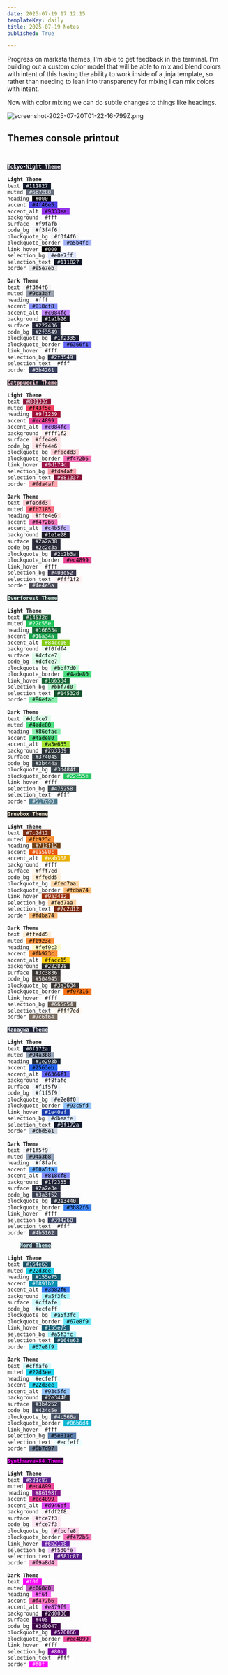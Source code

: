 ```yaml
---
date: 2025-07-19 17:12:15
templateKey: daily
title: 2025-07-19 Notes
published: True

---
```


Progress on markata themes, I'm able to get feedback in the terminal.  I'm
building out a custom color model that will be able to mix and blend colors
with intent of this having the ability to work inside of a jinja template, so
rather than needing to lean into transparency for mixing I can mix colors with
intent.

Now with color mixing we can do subtle changes to things like headings.

![screenshot-2025-07-20T01-22-16-799Z.png](https://dropper.wayl.one/api/file/f0063cc3-ec40-4658-be06-83ad9e8b8589.png)

## Themes console printout

<pre style="line-height:1.22; font-family:Menlo,'DejaVu Sans Mono',consolas,'Courier New',monospace"><code style="font-family:inherit">

<span style="color: #f3f4f6; text-decoration-color: #f3f4f6; background-color: #1a1b26; font-weight: bold">Tokyo-Night Theme</span>

<span style="font-weight: bold">Light Theme</span>
text <span style="color: #ffffff; text-decoration-color: #ffffff; background-color: #111827"> #111827 </span>
muted <span style="color: #ffffff; text-decoration-color: #ffffff; background-color: #6b7280"> #6b7280 </span>
heading <span style="color: #ffffff; text-decoration-color: #ffffff; background-color: #000000"> #000 </span>
accent <span style="color: #000000; text-decoration-color: #000000; background-color: #4f46e5"> #4f46e5 </span>
accent_alt <span style="color: #000000; text-decoration-color: #000000; background-color: #9333ea"> #9333ea </span>
background <span style="color: #000000; text-decoration-color: #000000; background-color: #ffffff"> #fff </span>
surface <span style="color: #000000; text-decoration-color: #000000; background-color: #f9fafb"> #f9fafb </span>
code_bg <span style="color: #000000; text-decoration-color: #000000; background-color: #f3f4f6"> #f3f4f6 </span>
blockquote_bg <span style="color: #000000; text-decoration-color: #000000; background-color: #f3f4f6"> #f3f4f6 </span>
blockquote_border <span style="color: #000000; text-decoration-color: #000000; background-color: #a5b4fc"> #a5b4fc </span>
link_hover <span style="color: #ffffff; text-decoration-color: #ffffff; background-color: #000000"> #000 </span>
selection_bg <span style="color: #000000; text-decoration-color: #000000; background-color: #e0e7ff"> #e0e7ff </span>
selection_text <span style="color: #ffffff; text-decoration-color: #ffffff; background-color: #111827"> #111827 </span>
border <span style="color: #000000; text-decoration-color: #000000; background-color: #e5e7eb"> #e5e7eb </span>

<span style="font-weight: bold">Dark Theme</span>
text <span style="color: #000000; text-decoration-color: #000000; background-color: #f3f4f6"> #f3f4f6 </span>
muted <span style="color: #000000; text-decoration-color: #000000; background-color: #9ca3af"> #9ca3af </span>
heading <span style="color: #000000; text-decoration-color: #000000; background-color: #ffffff"> #fff </span>
accent <span style="color: #000000; text-decoration-color: #000000; background-color: #818cf8"> #818cf8 </span>
accent_alt <span style="color: #000000; text-decoration-color: #000000; background-color: #c084fc"> #c084fc </span>
background <span style="color: #ffffff; text-decoration-color: #ffffff; background-color: #1a1b26"> #1a1b26 </span>
surface <span style="color: #ffffff; text-decoration-color: #ffffff; background-color: #222436"> #222436 </span>
code_bg <span style="color: #ffffff; text-decoration-color: #ffffff; background-color: #2f3549"> #2f3549 </span>
blockquote_bg <span style="color: #ffffff; text-decoration-color: #ffffff; background-color: #1f2335"> #1f2335 </span>
blockquote_border <span style="color: #000000; text-decoration-color: #000000; background-color: #6366f1"> #6366f1 </span>
link_hover <span style="color: #000000; text-decoration-color: #000000; background-color: #ffffff"> #fff </span>
selection_bg <span style="color: #ffffff; text-decoration-color: #ffffff; background-color: #2f3549"> #2f3549 </span>
selection_text <span style="color: #000000; text-decoration-color: #000000; background-color: #ffffff"> #fff </span>
border <span style="color: #ffffff; text-decoration-color: #ffffff; background-color: #3b4261"> #3b4261 </span>

<span style="color: #fecdd3; text-decoration-color: #fecdd3; background-color: #1e1e28; font-weight: bold">Catppuccin Theme</span>

<span style="font-weight: bold">Light Theme</span>
text <span style="color: #ffffff; text-decoration-color: #ffffff; background-color: #881337"> #881337 </span>
muted <span style="color: #000000; text-decoration-color: #000000; background-color: #f43f5e"> #f43f5e </span>
heading <span style="color: #ffffff; text-decoration-color: #ffffff; background-color: #9f1239"> #9f1239 </span>
accent <span style="color: #000000; text-decoration-color: #000000; background-color: #ec4899"> #ec4899 </span>
accent_alt <span style="color: #000000; text-decoration-color: #000000; background-color: #c084fc"> #c084fc </span>
background <span style="color: #000000; text-decoration-color: #000000; background-color: #fff1f2"> #fff1f2 </span>
surface <span style="color: #000000; text-decoration-color: #000000; background-color: #ffe4e6"> #ffe4e6 </span>
code_bg <span style="color: #000000; text-decoration-color: #000000; background-color: #ffe4e6"> #ffe4e6 </span>
blockquote_bg <span style="color: #000000; text-decoration-color: #000000; background-color: #fecdd3"> #fecdd3 </span>
blockquote_border <span style="color: #000000; text-decoration-color: #000000; background-color: #f472b6"> #f472b6 </span>
link_hover <span style="color: #ffffff; text-decoration-color: #ffffff; background-color: #9d174d"> #9d174d </span>
selection_bg <span style="color: #000000; text-decoration-color: #000000; background-color: #fda4af"> #fda4af </span>
selection_text <span style="color: #ffffff; text-decoration-color: #ffffff; background-color: #881337"> #881337 </span>
border <span style="color: #000000; text-decoration-color: #000000; background-color: #fda4af"> #fda4af </span>

<span style="font-weight: bold">Dark Theme</span>
text <span style="color: #000000; text-decoration-color: #000000; background-color: #fecdd3"> #fecdd3 </span>
muted <span style="color: #000000; text-decoration-color: #000000; background-color: #fb7185"> #fb7185 </span>
heading <span style="color: #000000; text-decoration-color: #000000; background-color: #ffe4e6"> #ffe4e6 </span>
accent <span style="color: #000000; text-decoration-color: #000000; background-color: #f472b6"> #f472b6 </span>
accent_alt <span style="color: #000000; text-decoration-color: #000000; background-color: #c4b5fd"> #c4b5fd </span>
background <span style="color: #ffffff; text-decoration-color: #ffffff; background-color: #1e1e28"> #1e1e28 </span>
surface <span style="color: #ffffff; text-decoration-color: #ffffff; background-color: #2a2a38"> #2a2a38 </span>
code_bg <span style="color: #ffffff; text-decoration-color: #ffffff; background-color: #2c2c3a"> #2c2c3a </span>
blockquote_bg <span style="color: #ffffff; text-decoration-color: #ffffff; background-color: #2b2b3a"> #2b2b3a </span>
blockquote_border <span style="color: #000000; text-decoration-color: #000000; background-color: #ec4899"> #ec4899 </span>
link_hover <span style="color: #000000; text-decoration-color: #000000; background-color: #ffffff"> #fff </span>
selection_bg <span style="color: #ffffff; text-decoration-color: #ffffff; background-color: #403d52"> #403d52 </span>
selection_text <span style="color: #000000; text-decoration-color: #000000; background-color: #fff1f2"> #fff1f2 </span>
border <span style="color: #ffffff; text-decoration-color: #ffffff; background-color: #4e4e5a"> #4e4e5a </span>

<span style="color: #dcfce7; text-decoration-color: #dcfce7; background-color: #2b3339; font-weight: bold">Everforest Theme</span>

<span style="font-weight: bold">Light Theme</span>
text <span style="color: #ffffff; text-decoration-color: #ffffff; background-color: #14532d"> #14532d </span>
muted <span style="color: #ffffff; text-decoration-color: #ffffff; background-color: #22c55e"> #22c55e </span>
heading <span style="color: #ffffff; text-decoration-color: #ffffff; background-color: #166534"> #166534 </span>
accent <span style="color: #ffffff; text-decoration-color: #ffffff; background-color: #16a34a"> #16a34a </span>
accent_alt <span style="color: #ffffff; text-decoration-color: #ffffff; background-color: #84cc16"> #84cc16 </span>
background <span style="color: #000000; text-decoration-color: #000000; background-color: #f0fdf4"> #f0fdf4 </span>
surface <span style="color: #000000; text-decoration-color: #000000; background-color: #dcfce7"> #dcfce7 </span>
code_bg <span style="color: #000000; text-decoration-color: #000000; background-color: #dcfce7"> #dcfce7 </span>
blockquote_bg <span style="color: #000000; text-decoration-color: #000000; background-color: #bbf7d0"> #bbf7d0 </span>
blockquote_border <span style="color: #000000; text-decoration-color: #000000; background-color: #4ade80"> #4ade80 </span>
link_hover <span style="color: #ffffff; text-decoration-color: #ffffff; background-color: #166534"> #166534 </span>
selection_bg <span style="color: #000000; text-decoration-color: #000000; background-color: #bbf7d0"> #bbf7d0 </span>
selection_text <span style="color: #ffffff; text-decoration-color: #ffffff; background-color: #14532d"> #14532d </span>
border <span style="color: #000000; text-decoration-color: #000000; background-color: #86efac"> #86efac </span>

<span style="font-weight: bold">Dark Theme</span>
text <span style="color: #000000; text-decoration-color: #000000; background-color: #dcfce7"> #dcfce7 </span>
muted <span style="color: #000000; text-decoration-color: #000000; background-color: #4ade80"> #4ade80 </span>
heading <span style="color: #000000; text-decoration-color: #000000; background-color: #86efac"> #86efac </span>
accent <span style="color: #000000; text-decoration-color: #000000; background-color: #4ade80"> #4ade80 </span>
accent_alt <span style="color: #000000; text-decoration-color: #000000; background-color: #a3e635"> #a3e635 </span>
background <span style="color: #ffffff; text-decoration-color: #ffffff; background-color: #2b3339"> #2b3339 </span>
surface <span style="color: #ffffff; text-decoration-color: #ffffff; background-color: #374045"> #374045 </span>
code_bg <span style="color: #ffffff; text-decoration-color: #ffffff; background-color: #3b444a"> #3b444a </span>
blockquote_bg <span style="color: #ffffff; text-decoration-color: #ffffff; background-color: #3d484f"> #3d484f </span>
blockquote_border <span style="color: #ffffff; text-decoration-color: #ffffff; background-color: #22c55e"> #22c55e </span>
link_hover <span style="color: #000000; text-decoration-color: #000000; background-color: #ffffff"> #fff </span>
selection_bg <span style="color: #ffffff; text-decoration-color: #ffffff; background-color: #475258"> #475258 </span>
selection_text <span style="color: #000000; text-decoration-color: #000000; background-color: #ffffff"> #fff </span>
border <span style="color: #ffffff; text-decoration-color: #ffffff; background-color: #517d90"> #517d90 </span>

<span style="color: #ffedd5; text-decoration-color: #ffedd5; background-color: #282828; font-weight: bold">Gruvbox Theme</span>

<span style="font-weight: bold">Light Theme</span>
text <span style="color: #ffffff; text-decoration-color: #ffffff; background-color: #7c2d12"> #7c2d12 </span>
muted <span style="color: #000000; text-decoration-color: #000000; background-color: #fb923c"> #fb923c </span>
heading <span style="color: #ffffff; text-decoration-color: #ffffff; background-color: #713f12"> #713f12 </span>
accent <span style="color: #ffffff; text-decoration-color: #ffffff; background-color: #ea580c"> #ea580c </span>
accent_alt <span style="color: #ffffff; text-decoration-color: #ffffff; background-color: #eab308"> #eab308 </span>
background <span style="color: #000000; text-decoration-color: #000000; background-color: #ffffff"> #fff </span>
surface <span style="color: #000000; text-decoration-color: #000000; background-color: #fff7ed"> #fff7ed </span>
code_bg <span style="color: #000000; text-decoration-color: #000000; background-color: #ffedd5"> #ffedd5 </span>
blockquote_bg <span style="color: #000000; text-decoration-color: #000000; background-color: #fed7aa"> #fed7aa </span>
blockquote_border <span style="color: #000000; text-decoration-color: #000000; background-color: #fdba74"> #fdba74 </span>
link_hover <span style="color: #ffffff; text-decoration-color: #ffffff; background-color: #9a3412"> #9a3412 </span>
selection_bg <span style="color: #000000; text-decoration-color: #000000; background-color: #fed7aa"> #fed7aa </span>
selection_text <span style="color: #ffffff; text-decoration-color: #ffffff; background-color: #7c2d12"> #7c2d12 </span>
border <span style="color: #000000; text-decoration-color: #000000; background-color: #fdba74"> #fdba74 </span>

<span style="font-weight: bold">Dark Theme</span>
text <span style="color: #000000; text-decoration-color: #000000; background-color: #ffedd5"> #ffedd5 </span>
muted <span style="color: #000000; text-decoration-color: #000000; background-color: #fb923c"> #fb923c </span>
heading <span style="color: #000000; text-decoration-color: #000000; background-color: #fef9c3"> #fef9c3 </span>
accent <span style="color: #000000; text-decoration-color: #000000; background-color: #fb923c"> #fb923c </span>
accent_alt <span style="color: #000000; text-decoration-color: #000000; background-color: #facc15"> #facc15 </span>
background <span style="color: #ffffff; text-decoration-color: #ffffff; background-color: #282828"> #282828 </span>
surface <span style="color: #ffffff; text-decoration-color: #ffffff; background-color: #3c3836"> #3c3836 </span>
code_bg <span style="color: #ffffff; text-decoration-color: #ffffff; background-color: #504945"> #504945 </span>
blockquote_bg <span style="color: #ffffff; text-decoration-color: #ffffff; background-color: #3a3634"> #3a3634 </span>
blockquote_border <span style="color: #000000; text-decoration-color: #000000; background-color: #f97316"> #f97316 </span>
link_hover <span style="color: #000000; text-decoration-color: #000000; background-color: #ffffff"> #fff </span>
selection_bg <span style="color: #ffffff; text-decoration-color: #ffffff; background-color: #665c54"> #665c54 </span>
selection_text <span style="color: #000000; text-decoration-color: #000000; background-color: #fff7ed"> #fff7ed </span>
border <span style="color: #ffffff; text-decoration-color: #ffffff; background-color: #7c6f64"> #7c6f64 </span>

<span style="color: #f1f5f9; text-decoration-color: #f1f5f9; background-color: #1f2335; font-weight: bold">Kanagwa Theme</span>

<span style="font-weight: bold">Light Theme</span>
text <span style="color: #ffffff; text-decoration-color: #ffffff; background-color: #0f172a"> #0f172a </span>
muted <span style="color: #000000; text-decoration-color: #000000; background-color: #94a3b8"> #94a3b8 </span>
heading <span style="color: #ffffff; text-decoration-color: #ffffff; background-color: #1e293b"> #1e293b </span>
accent <span style="color: #000000; text-decoration-color: #000000; background-color: #2563eb"> #2563eb </span>
accent_alt <span style="color: #000000; text-decoration-color: #000000; background-color: #6366f1"> #6366f1 </span>
background <span style="color: #000000; text-decoration-color: #000000; background-color: #f8fafc"> #f8fafc </span>
surface <span style="color: #000000; text-decoration-color: #000000; background-color: #f1f5f9"> #f1f5f9 </span>
code_bg <span style="color: #000000; text-decoration-color: #000000; background-color: #f1f5f9"> #f1f5f9 </span>
blockquote_bg <span style="color: #000000; text-decoration-color: #000000; background-color: #e2e8f0"> #e2e8f0 </span>
blockquote_border <span style="color: #000000; text-decoration-color: #000000; background-color: #93c5fd"> #93c5fd </span>
link_hover <span style="color: #ffffff; text-decoration-color: #ffffff; background-color: #1e40af"> #1e40af </span>
selection_bg <span style="color: #000000; text-decoration-color: #000000; background-color: #dbeafe"> #dbeafe </span>
selection_text <span style="color: #ffffff; text-decoration-color: #ffffff; background-color: #0f172a"> #0f172a </span>
border <span style="color: #000000; text-decoration-color: #000000; background-color: #cbd5e1"> #cbd5e1 </span>

<span style="font-weight: bold">Dark Theme</span>
text <span style="color: #000000; text-decoration-color: #000000; background-color: #f1f5f9"> #f1f5f9 </span>
muted <span style="color: #000000; text-decoration-color: #000000; background-color: #94a3b8"> #94a3b8 </span>
heading <span style="color: #000000; text-decoration-color: #000000; background-color: #f8fafc"> #f8fafc </span>
accent <span style="color: #000000; text-decoration-color: #000000; background-color: #60a5fa"> #60a5fa </span>
accent_alt <span style="color: #000000; text-decoration-color: #000000; background-color: #818cf8"> #818cf8 </span>
background <span style="color: #ffffff; text-decoration-color: #ffffff; background-color: #1f2335"> #1f2335 </span>
surface <span style="color: #ffffff; text-decoration-color: #ffffff; background-color: #2a2e3e"> #2a2e3e </span>
code_bg <span style="color: #ffffff; text-decoration-color: #ffffff; background-color: #3a3f52"> #3a3f52 </span>
blockquote_bg <span style="color: #ffffff; text-decoration-color: #ffffff; background-color: #2e3440"> #2e3440 </span>
blockquote_border <span style="color: #000000; text-decoration-color: #000000; background-color: #3b82f6"> #3b82f6 </span>
link_hover <span style="color: #000000; text-decoration-color: #000000; background-color: #ffffff"> #fff </span>
selection_bg <span style="color: #ffffff; text-decoration-color: #ffffff; background-color: #394260"> #394260 </span>
selection_text <span style="color: #000000; text-decoration-color: #000000; background-color: #ffffff"> #fff </span>
border <span style="color: #ffffff; text-decoration-color: #ffffff; background-color: #4b5162"> #4b5162 </span>

    <span style="color: #cffafe; text-decoration-color: #cffafe; background-color: #2e3440; font-weight: bold">Nord Theme</span>

<span style="font-weight: bold">Light Theme</span>
text <span style="color: #ffffff; text-decoration-color: #ffffff; background-color: #164e63"> #164e63 </span>
muted <span style="color: #000000; text-decoration-color: #000000; background-color: #22d3ee"> #22d3ee </span>
heading <span style="color: #ffffff; text-decoration-color: #ffffff; background-color: #155e75"> #155e75 </span>
accent <span style="color: #ffffff; text-decoration-color: #ffffff; background-color: #0891b2"> #0891b2 </span>
accent_alt <span style="color: #000000; text-decoration-color: #000000; background-color: #3b82f6"> #3b82f6 </span>
background <span style="color: #000000; text-decoration-color: #000000; background-color: #a5f3fc"> #a5f3fc </span>
surface <span style="color: #000000; text-decoration-color: #000000; background-color: #cffafe"> #cffafe </span>
code_bg <span style="color: #000000; text-decoration-color: #000000; background-color: #ecfeff"> #ecfeff </span>
blockquote_bg <span style="color: #000000; text-decoration-color: #000000; background-color: #a5f3fc"> #a5f3fc </span>
blockquote_border <span style="color: #000000; text-decoration-color: #000000; background-color: #67e8f9"> #67e8f9 </span>
link_hover <span style="color: #ffffff; text-decoration-color: #ffffff; background-color: #155e75"> #155e75 </span>
selection_bg <span style="color: #000000; text-decoration-color: #000000; background-color: #a5f3fc"> #a5f3fc </span>
selection_text <span style="color: #ffffff; text-decoration-color: #ffffff; background-color: #164e63"> #164e63 </span>
border <span style="color: #000000; text-decoration-color: #000000; background-color: #67e8f9"> #67e8f9 </span>

<span style="font-weight: bold">Dark Theme</span>
text <span style="color: #000000; text-decoration-color: #000000; background-color: #cffafe"> #cffafe </span>
muted <span style="color: #000000; text-decoration-color: #000000; background-color: #22d3ee"> #22d3ee </span>
heading <span style="color: #000000; text-decoration-color: #000000; background-color: #ecfeff"> #ecfeff </span>
accent <span style="color: #000000; text-decoration-color: #000000; background-color: #22d3ee"> #22d3ee </span>
accent_alt <span style="color: #000000; text-decoration-color: #000000; background-color: #93c5fd"> #93c5fd </span>
background <span style="color: #ffffff; text-decoration-color: #ffffff; background-color: #2e3440"> #2e3440 </span>
surface <span style="color: #ffffff; text-decoration-color: #ffffff; background-color: #3b4252"> #3b4252 </span>
code_bg <span style="color: #ffffff; text-decoration-color: #ffffff; background-color: #434c5e"> #434c5e </span>
blockquote_bg <span style="color: #ffffff; text-decoration-color: #ffffff; background-color: #4c566a"> #4c566a </span>
blockquote_border <span style="color: #ffffff; text-decoration-color: #ffffff; background-color: #06b6d4"> #06b6d4 </span>
link_hover <span style="color: #000000; text-decoration-color: #000000; background-color: #ffffff"> #fff </span>
selection_bg <span style="color: #000000; text-decoration-color: #000000; background-color: #5e81ac"> #5e81ac </span>
selection_text <span style="color: #000000; text-decoration-color: #000000; background-color: #ecfeff"> #ecfeff </span>
border <span style="color: #000000; text-decoration-color: #000000; background-color: #6b7d97"> #6b7d97 </span>

<span style="color: #ff00ff; text-decoration-color: #ff00ff; background-color: #2d0036; font-weight: bold">Synthwave-</span><span style="color: #ff00ff; text-decoration-color: #ff00ff; background-color: #2d0036; font-weight: bold">84</span><span style="color: #ff00ff; text-decoration-color: #ff00ff; background-color: #2d0036; font-weight: bold"> Theme</span>

<span style="font-weight: bold">Light Theme</span>
text <span style="color: #ffffff; text-decoration-color: #ffffff; background-color: #581c87"> #581c87 </span>
muted <span style="color: #000000; text-decoration-color: #000000; background-color: #ec4899"> #ec4899 </span>
heading <span style="color: #ffffff; text-decoration-color: #ffffff; background-color: #86198f"> #86198f </span>
accent <span style="color: #000000; text-decoration-color: #000000; background-color: #ec4899"> #ec4899 </span>
accent_alt <span style="color: #000000; text-decoration-color: #000000; background-color: #d946ef"> #d946ef </span>
background <span style="color: #000000; text-decoration-color: #000000; background-color: #fdf2f8"> #fdf2f8 </span>
surface <span style="color: #000000; text-decoration-color: #000000; background-color: #fce7f3"> #fce7f3 </span>
code_bg <span style="color: #000000; text-decoration-color: #000000; background-color: #fce7f3"> #fce7f3 </span>
blockquote_bg <span style="color: #000000; text-decoration-color: #000000; background-color: #fbcfe8"> #fbcfe8 </span>
blockquote_border <span style="color: #000000; text-decoration-color: #000000; background-color: #f472b6"> #f472b6 </span>
link_hover <span style="color: #ffffff; text-decoration-color: #ffffff; background-color: #6b21a8"> #6b21a8 </span>
selection_bg <span style="color: #000000; text-decoration-color: #000000; background-color: #f5d0fe"> #f5d0fe </span>
selection_text <span style="color: #ffffff; text-decoration-color: #ffffff; background-color: #581c87"> #581c87 </span>
border <span style="color: #000000; text-decoration-color: #000000; background-color: #f9a8d4"> #f9a8d4 </span>

<span style="font-weight: bold">Dark Theme</span>
text <span style="color: #ffffff; text-decoration-color: #ffffff; background-color: #ff00ff"> #f0f </span>
muted <span style="color: #000000; text-decoration-color: #000000; background-color: #c060c0"> #c060c0 </span>
heading <span style="color: #000000; text-decoration-color: #000000; background-color: #ff66ff"> #f6f </span>
accent <span style="color: #000000; text-decoration-color: #000000; background-color: #f472b6"> #f472b6 </span>
accent_alt <span style="color: #000000; text-decoration-color: #000000; background-color: #e879f9"> #e879f9 </span>
background <span style="color: #ffffff; text-decoration-color: #ffffff; background-color: #2d0036"> #2d0036 </span>
surface <span style="color: #ffffff; text-decoration-color: #ffffff; background-color: #440055"> #405 </span>
code_bg <span style="color: #ffffff; text-decoration-color: #ffffff; background-color: #3d0047"> #3d0047 </span>
blockquote_bg <span style="color: #ffffff; text-decoration-color: #ffffff; background-color: #520066"> #520066 </span>
blockquote_border <span style="color: #000000; text-decoration-color: #000000; background-color: #ec4899"> #ec4899 </span>
link_hover <span style="color: #000000; text-decoration-color: #000000; background-color: #ffffff"> #fff </span>
selection_bg <span style="color: #ffffff; text-decoration-color: #ffffff; background-color: #8800aa"> #80a </span>
selection_text <span style="color: #000000; text-decoration-color: #000000; background-color: #ffffff"> #fff </span>
border <span style="color: #ffffff; text-decoration-color: #ffffff; background-color: #ff00ff"> #f0f </span>
</code></pre>
